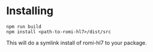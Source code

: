 # Installing

```
npm run build
npm install <path-to-romi-hl7>/dist/src
```

This will do a symlink install of romi-hl7 to your package.

